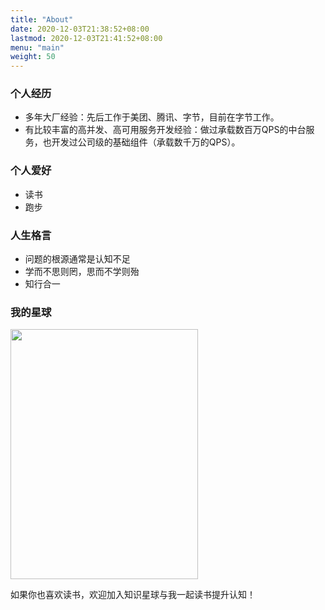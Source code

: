 ```yaml
---
title: "About"
date: 2020-12-03T21:38:52+08:00
lastmod: 2020-12-03T21:41:52+08:00
menu: "main"
weight: 50
---
```


### 个人经历
- 多年大厂经验：先后工作于美团、腾讯、字节，目前在字节工作。
- 有比较丰富的高并发、高可用服务开发经验：做过承载数百万QPS的中台服务，也开发过公司级的基础组件（承载数千万的QPS）。

### 个人爱好
- 读书
- 跑步

### 人生格言
- 问题的根源通常是认知不足
- 学而不思则罔，思而不学则殆
- 知行合一

### 我的星球
<image style="width: 300px; height: 400px" src="https://github.com/xzygis/xzygis.github.io/blob/gh-pages/images/zsxq.png?raw=true"></image>

如果你也喜欢读书，欢迎加入知识星球与我一起读书提升认知！
